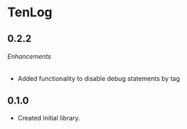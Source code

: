 # TenLog

## 0.2.2

###### Enhancements

- Added functionality to disable debug statements by tag

## 0.1.0

- Created initial library.